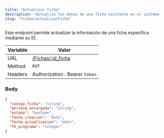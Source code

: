 ```yaml
---
title: "Actualizar ficha"
description: "Actualiza los datos de una ficha existente en el sistema."
slug: "fichas/actualizarFicha"
---
```


Este endpoint permite actualizar la información de una ficha específica mediante su ID.

| Variable | Valor                          |
|----------|--------------------------------|
| URL      | [/Fichas/:id_ficha](/Fichas/:id_ficha) |
| Method   | `PUT`                          |
| Headers  | Authorization : Bearer `token` |

### Body

```json
{
  "codigo_ficha": "string",
  "persona_encargada": "string",
  "estado": "boolean",
  "fecha_creacion": "date",
  "fecha_actualizacion": "date",
  "fk_programa": "integer"
}
```